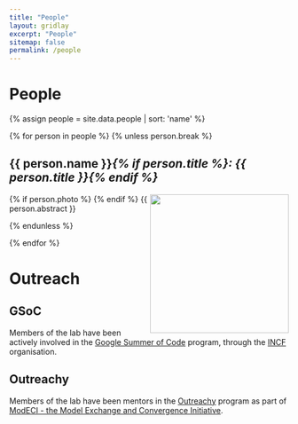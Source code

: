 ```yaml
---
title: "People"
layout: gridlay
excerpt: "People"
sitemap: false
permalink: /people
---
```

# People


<div class="row">
  {% assign people = site.data.people | sort: 'name' %}

  {% for person in people %}
  {% unless person.break %}
  <div class="col-sm-12"> 
  <p></p>
  <h2 id="{{ person.name }}">
  {{ person.name }}<i>{% if person.title %}: {{ person.title }}{% endif %}</i>
  </h2>
  <p>  
  {% if person.photo %}
  <img src="{{ site.url }}{{ site.baseurl }}/images/people/{{ person.photo }}" style="width: 250px; float: right">
  {% endif %}
  {{ person.abstract }}
  </p>
  </div>
  {% endunless %}

  {% endfor %}

</div>


# Outreach

## GSoC

Members of the lab have been actively involved in the [Google Summer of Code](https://summerofcode.withgoogle.com/) program, through the [INCF](https://incf.org) organisation.

## Outreachy

Members of the lab have been mentors in the [Outreachy](https://www.outreachy.org/) program as part of <a href="https://modeci.org">ModECI - the Model Exchange and Convergence Initiative</a>.
